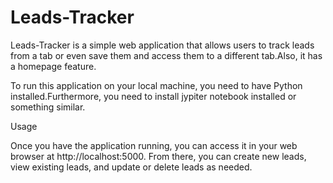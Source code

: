 # Leads-Tracker
Leads-Tracker is a simple web application that allows users to track leads  from a tab or even save them and access them to a different tab.Also, it has a homepage feature.  

To run this application on your local machine, you need to have Python installed.Furthermore, you need to install jypiter notebook installed or something similar.

Usage

Once you have the application running, you can access it in your web browser at http://localhost:5000. From there, you can create new leads, view existing leads, and update or delete leads as needed.
